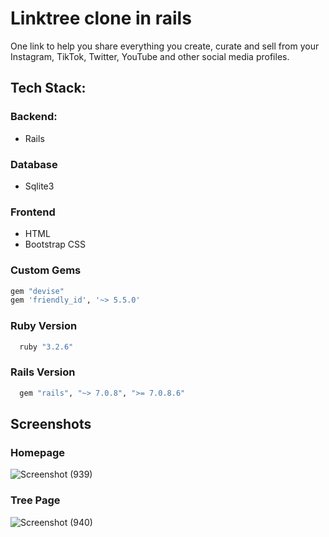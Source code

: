# Linktree clone in rails

One link to help you share everything you create, curate and sell from your Instagram, TikTok, Twitter, YouTube and other social media profiles.

## Tech Stack:
  ### Backend:
   - Rails
 ### Database
   - Sqlite3
 ### Frontend
   - HTML
   - Bootstrap CSS
 ### Custom Gems
  ```ruby
  gem "devise"
  gem 'friendly_id', '~> 5.5.0'
  ```

### Ruby Version
```ruby
  ruby "3.2.6"
```

### Rails Version
```ruby
  gem "rails", "~> 7.0.8", ">= 7.0.8.6"
```

## Screenshots

### Homepage
![Screenshot (939)](https://github.com/user-attachments/assets/eda6d8d7-7605-49ed-9bb2-c1900b36aa1c)


### Tree Page
![Screenshot (940)](https://github.com/user-attachments/assets/f8a721db-37a2-41d0-8c38-94a0d7162d3c)


